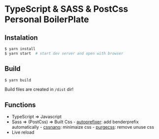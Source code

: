 # TypeScript & SASS & PostCss Personal BoilerPlate

## Instalation

``` sh
$ yarn install
$ yarn start  # start dev server and open with browser
```

## Build

``` sh
$ yarn build
```

Build files are created in `/dist` dir!

## Functions

- TypeScript => Javascript
- Sass => (PostCss) => Built Css
      - [autoprefixer](https://github.com/postcss/autoprefixer): add benderprefix automatically
      - [cssnano](https://github.com/cssnano/cssnano): minimaize css
      - [purgecss](https://github.com/FullHuman/purgecss): remove unuse css
- Live reload
